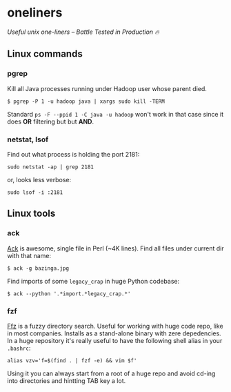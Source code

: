 # oneliners
*Useful unix one-liners – Battle Tested in Production :fire:*
## Linux commands
### pgrep
Kill all Java processes running under Hadoop user whose parent died.
```
$ pgrep -P 1 -u hadoop java | xargs sudo kill -TERM
```
Standard `ps -F --ppid 1 -C java -u hadoop` won't work in that case since it does **OR** filtering but but **AND**.

### netstat, lsof
Find out what process is holding the port 2181:
```
sudo netstat -ap | grep 2181
```
or, looks less verbose:
```
sudo lsof -i :2181
```

## Linux tools
### ack
[Ack](http://beyondgrep.com/) is awesome, single file in Perl (~4K lines).
Find all files under current dir with that name:
```
$ ack -g bazinga.jpg
```

Find imports of some `legacy_crap` in huge Python codebase:
```
$ ack --python '.*import.*legacy_crap.*'
```

### fzf
[Ffz](https://github.com/junegunn/fzf-bin/releases) is a fuzzy directory search. Useful for working with huge code repo,
like in most companies. Installs as a stand-alone binary with zere depedencies.
In a huge repository it's really useful to have the following shell alias in your `.bashrc`:
```
alias vzv='f=$(find . | fzf -e) && vim $f'
```
Using it you can always start from a root of a huge repo and avoid cd-ing into directories and hintting TAB key a lot.

